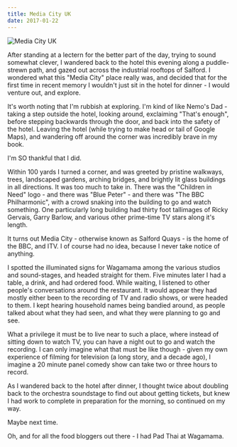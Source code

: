 ```yaml
---
title: Media City UK
date: 2017-01-22
---
```


![Media City UK](https://source.unsplash.com/y7GlIdTUOvo/1600x900)

After standing at a lectern for the better part of the day, trying to sound somewhat clever, I wandered back to the hotel this evening along a puddle-strewn path, and gazed out across the industrial rooftops of Salford. I wondered what this "Media City" place really was, and decided that for the first time in recent memory I wouldn't just sit in the hotel for dinner - I would venture out, and explore.

It's worth noting that I'm rubbish at exploring. I'm kind of like Nemo's Dad - taking a step outside the hotel, looking around, exclaiming "That's enough", before stepping backwards through the door, and back into the safety of the hotel. Leaving the hotel (while trying to make head or tail of Google Maps), and wandering off around the corner was incredibly brave in my book.

I'm SO thankful that I did.

Within 100 yards I turned a corner, and was greeted by pristine walkways, trees, landscaped gardens, arching bridges, and brightly lit glass buildings in all directions. It was too much to take in. There was the "Children in Need" logo - and there was "Blue Peter" - and there was "The BBC Philharmonic", with a crowd snaking into the building to go and watch something. One particularly long building had thirty foot tallimages of Ricky Gervais, Garry Barlow, and various other prime-time TV stars along it's length.

It turns out Media City - otherwise known as Salford Quays - is the home of the BBC, and ITV. I of course had no idea, because I never take notice of anything.

I spotted the illuminated signs for Wagamama among the various studios and sound-stages, and headed straight for them. Five minutes later I had a table, a drink, and had ordered food. While waiting, I listened to other people's conversations around the restaurant. It would appear they had mostly either been to the recording of TV and radio shows, or were headed to them. I kept hearing household names being bandied around, as people talked about what they had seen, and what they were planning to go and see.

What a privilege it must be to live near to such a place, where instead of sitting down to watch TV, you can have a night out to go and watch the recording. I can only imagine what that must be like though - given my own experience of filming for television (a long story, and a decade ago), I imagine a 20 minute panel comedy show can take two or three hours to record.

As I wandered back to the hotel after dinner, I thought twice about doubling back to the orchestra soundstage to find out about getting tickets, but knew I had work to complete in preparation for the morning, so continued on my way.

Maybe next time.

Oh, and for all the food bloggers out there - I had Pad Thai at Wagamama.